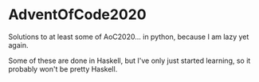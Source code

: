 # AdventOfCode2020
Solutions to at least some of AoC2020... in python, because I am lazy yet again.

Some of these are done in Haskell, but I've only just started learning, so it probably won't be pretty Haskell.

